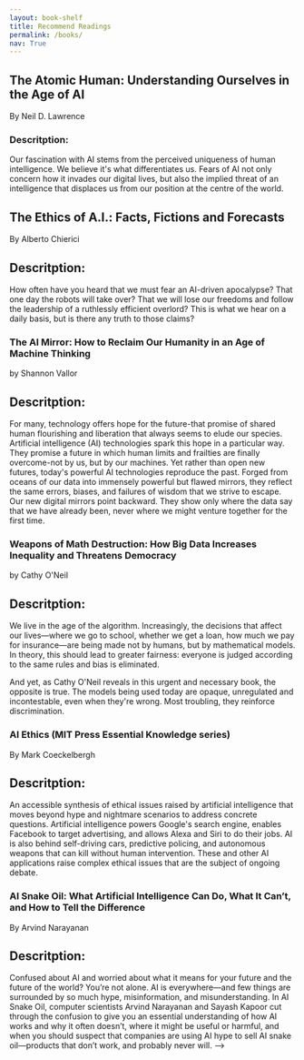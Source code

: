 ```yaml
---
layout: book-shelf
title: Recommend Readings
permalink: /books/
nav: True
---
```


## The Atomic Human: Understanding Ourselves in the Age of AI

By Neil D. Lawrence

### Descritption:

Our fascination with AI stems from the perceived uniqueness of human intelligence. We believe it's what differentiates us. Fears of AI not only concern how it invades our digital lives, but also the implied threat of an intelligence that displaces us from our position at the centre of the world.

## The Ethics of A.I.: Facts, Fictions and Forecasts

By Alberto Chierici

## Descritption:

How often have you heard that we must fear an AI-driven apocalypse? That one day the robots will take over? That we will lose our freedoms and follow the leadership of a ruthlessly efficient overlord? This is what we hear on a daily basis, but is there any truth to those claims?

### The AI Mirror: How to Reclaim Our Humanity in an Age of Machine Thinking

by Shannon Vallor

## Descritption:

For many, technology offers hope for the future-that promise of shared human flourishing and liberation that always seems to elude our species. Artificial intelligence (AI) technologies spark this hope in a particular way. They promise a future in which human limits and frailties are finally overcome-not by us, but by our machines. Yet rather than open new futures, today's powerful AI technologies reproduce the past. Forged from oceans of our data into immensely powerful but flawed mirrors, they reflect the same errors, biases, and failures of wisdom that we strive to escape. Our new digital mirrors point backward. They show only where the data say that we have already been, never where we might venture together for the first time.

### Weapons of Math Destruction: How Big Data Increases Inequality and Threatens Democracy

by Cathy O'Neil

## Descritption:

We live in the age of the algorithm. Increasingly, the decisions that affect our lives—where we go to school, whether we get a loan, how much we pay for insurance—are being made not by humans, but by mathematical models. In theory, this should lead to greater fairness: everyone is judged according to the same rules and bias is eliminated.

And yet, as Cathy O'Neil reveals in this urgent and necessary book, the opposite is true. The models being used today are opaque, unregulated and incontestable, even when they're wrong. Most troubling, they reinforce discrimination.

### AI Ethics (MIT Press Essential Knowledge series)

By Mark Coeckelbergh

## Descritption:

An accessible synthesis of ethical issues raised by artificial intelligence that moves beyond hype and nightmare scenarios to address concrete questions. Artificial intelligence powers Google's search engine, enables Facebook to target advertising, and allows Alexa and Siri to do their jobs. AI is also behind self-driving cars, predictive policing, and autonomous weapons that can kill without human intervention. These and other AI applications raise complex ethical issues that are the subject of ongoing debate.

### AI Snake Oil: What Artificial Intelligence Can Do, What It Can’t, and How to Tell the Difference

By Arvind Narayanan

## Descritption:

Confused about AI and worried about what it means for your future and the future of the world? You’re not alone. AI is everywhere―and few things are surrounded by so much hype, misinformation, and misunderstanding. In AI Snake Oil, computer scientists Arvind Narayanan and Sayash Kapoor cut through the confusion to give you an essential understanding of how AI works and why it often doesn’t, where it might be useful or harmful, and when you should suspect that companies are using AI hype to sell AI snake oil―products that don’t work, and probably never will. -->
